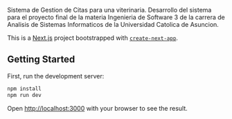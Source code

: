 Sistema de Gestion de Citas para una viterinaria.
Desarrollo del sistema para el proyecto final de la materia Ingenieria de Software 3 de la carrera de Analisis de Sistemas Informaticos de la Universidad Catolica de Asuncion.

This is a [Next.js](https://nextjs.org) project bootstrapped with [`create-next-app`](https://nextjs.org/docs/app/api-reference/cli/create-next-app).

## Getting Started

First, run the development server:

```bash
npm install
npm run dev
```

Open [http://localhost:3000](http://localhost:3000) with your browser to see the result.

